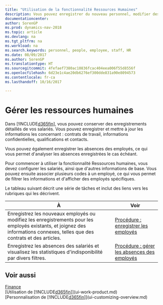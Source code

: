 ```yaml
---
title: "Utilisation de la fonctionnalité Ressources Humaines"
description: Vous pouvez enregistrer du nouveau personnel, modifier des informations sur le personnel existant, mais aussi enregistrer et analyser les absences.
documentationcenter: 
author: SorenGP
ms.prod: dynamics-nav-2018
ms.topic: article
ms.devlang: na
ms.tgt_pltfrm: na
ms.workload: na
ms.search.keywords: personnel, people, employee, staff, HR
ms.date: 08/09/2017
ms.author: SorenGP
ms.translationtype: HT
ms.sourcegitcommit: 4fefaef7380ac10836fcac404eea006f55d8556f
ms.openlocfilehash: 6d23e1c4ae20db6276ef300dde831a90e8094573
ms.contentlocale: fr-ca
ms.lasthandoff: 10/16/2017

---
```

# <a name="manage-human-resources"></a>Gérer les ressources humaines
Dans [!INCLUDE[d365fin](includes/d365fin_md.md)], vous pouvez conserver des enregistrements détaillés de vos salariés. Vous pouvez enregistrer et mettre à jour les informations les concernant : contrats de travail, informations confidentielles, qualifications et contacts.

Vous pouvez également enregistrer les absences des employés, ce qui vous permet d'analyser les absences enregistrées le cas échéant.

Pour commencer à utiliser la fonctionnalité Ressources humaines, vous devez configurer les salariés, ainsi que d'autres informations de base. Vous pouvez ensuite associer plusieurs codes à un employé, ce qui vous permet de filtrer les informations et d'afficher des employés spécifiques.

Le tableau suivant décrit une série de tâches et inclut des liens vers les rubriques qui les décrivent.

| À | Voir |
| --- | --- |
| Enregistrez les nouveaux employés ou modifiez les enregistrements pour les employés existants, et joignez des informations connexes, telles que des contrats et des articles. |[Procédure : enregistrer les employés](hr-how-register-employees.md) |
| Enregistrez les absences des salariés et visualisez les statistiques d'indisponibilité par divers filtres. |[Procédure : gérer les absences des employés](hr-how-manage-absence.md) |

## <a name="see-also"></a>Voir aussi
[Finance](finance.md)  
[Utilisation de [!INCLUDE[d365fin](includes/d365fin_md.md)]](ui-work-product.md)  
[Personnalisation de [!INCLUDE[d365fin](includes/d365fin_md.md)]](ui-customizing-overview.md)        

